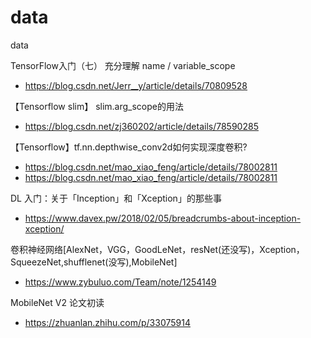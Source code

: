 # data
data

TensorFlow入门（七） 充分理解 name / variable_scope
- https://blog.csdn.net/Jerr__y/article/details/70809528


【Tensorflow slim】 slim.arg_scope的用法
- https://blog.csdn.net/zj360202/article/details/78590285


【Tensorflow】tf.nn.depthwise_conv2d如何实现深度卷积?
- https://blog.csdn.net/mao_xiao_feng/article/details/78002811
- https://blog.csdn.net/mao_xiao_feng/article/details/78002811


DL 入门：关于「Inception」和「Xception」的那些事
- https://www.davex.pw/2018/02/05/breadcrumbs-about-inception-xception/

卷积神经网络[AlexNet，VGG，GoodLeNet，resNet(还没写)，Xception，SqueezeNet,shufflenet(没写),MobileNet]
- https://www.zybuluo.com/Team/note/1254149



MobileNet V2 论文初读
- https://zhuanlan.zhihu.com/p/33075914



